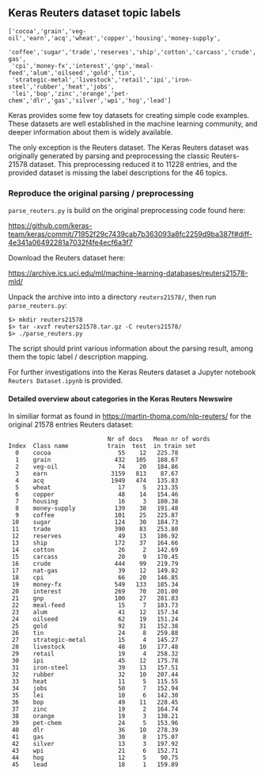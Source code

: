 ## Keras Reuters dataset topic labels

```
['cocoa','grain','veg-oil','earn','acq','wheat','copper','housing','money-supply',
 'coffee','sugar','trade','reserves','ship','cotton','carcass','crude','nat-gas',
 'cpi','money-fx','interest','gnp','meal-feed','alum','oilseed','gold','tin',
 'strategic-metal','livestock','retail','ipi','iron-steel','rubber','heat','jobs',
 'lei','bop','zinc','orange','pet-chem','dlr','gas','silver','wpi','hog','lead']
```

Keras provides some few toy datasets for creating simple code examples. These datasets are well established in the machine learning community, and deeper information about them is widely available.

The only exception is the Reuters dataset. The Keras Reuters dataset was originally generated by parsing and preprocessing the classic Reuters-21578 dataset. This preprocessing reduced it to 11228 entries, and the provided dataset is missing the label descriptions for the 46 topics.

### Reproduce the original parsing / preprocessing

`parse_reuters.py` is build on the original preprocessing code found here:

https://github.com/keras-team/keras/commit/71952f29c7439cab7b363093a8fc2259d9ba387f#diff-4e341a06492281a7032f4fe4ecf6a3f7

Download the Reuters dataset here:

https://archive.ics.uci.edu/ml/machine-learning-databases/reuters21578-mld/

Unpack the archive into  into a directory `reuters21578/`, then run `parse_reuters.py`:

```
$> mkdir reuters21578
$> tar -xvzf reuters21578.tar.gz -C reuters21578/
$> ./parse_reuters.py
```

The script should print various information about the parsing result, among them the topic label / description mapping.

For further investigations into the Keras Reuters dataset a Jupyter notebook `Reuters Dataset.ipynb` is provided.

#### Detailed overview about categories in the Keras Reuters Newswire

In similiar format as found in https://martin-thoma.com/nlp-reuters/ for the original 21578 entries Reuters dataset:

```
                            Nr of docs   Mean nr of words
Index  Class name           train  test  in train set
  0    cocoa                   55    12   225.78
  1    grain                  432   105   188.67
  2    veg-oil                 74    20   184.86
  3    earn                  3159   813    87.67
  4    acq                   1949   474   135.83
  5    wheat                   17     5   213.35
  6    copper                  48    14   154.46
  7    housing                 16     3   180.38
  8    money-supply           139    38   191.48
  9    coffee                 101    25   225.87
 10    sugar                  124    30   184.73
 11    trade                  390    83   253.80
 12    reserves                49    13   186.92
 13    ship                   172    37   164.66
 14    cotton                  26     2   142.69
 15    carcass                 20     9   170.45
 16    crude                  444    99   219.79
 17    nat-gas                 39    12   149.82
 18    cpi                     66    20   146.85
 19    money-fx               549   133   185.34
 20    interest               269    70   201.00
 21    gnp                    100    27   281.83
 22    meal-feed               15     7   183.73
 23    alum                    41    12   157.34
 24    oilseed                 62    19   151.24
 25    gold                    92    31   152.38
 26    tin                     24     8   259.88
 27    strategic-metal         15     4   145.27
 28    livestock               48    10   177.48
 29    retail                  19     4   258.32
 30    ipi                     45    12   175.78
 31    iron-steel              39    13   157.51
 32    rubber                  32    10   207.44
 33    heat                    11     5   115.55
 34    jobs                    50     7   152.94
 35    lei                     10     6   142.30
 36    bop                     49    11   228.45
 37    zinc                    19     2   164.74
 38    orange                  19     3   130.21
 39    pet-chem                24     5   153.96
 40    dlr                     36    10   278.39
 41    gas                     30     8   175.07
 42    silver                  13     3   197.92
 43    wpi                     21     6   152.71
 44    hog                     12     5    90.75
 45    lead                    18     1   159.89
```

